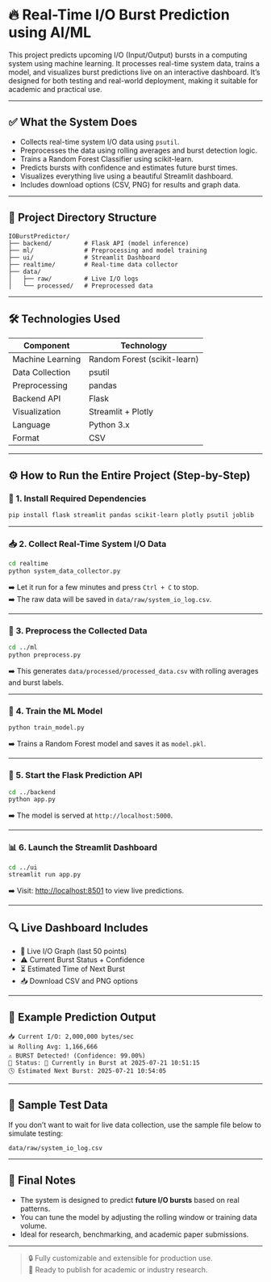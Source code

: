 # 🔥 Real-Time I/O Burst Prediction using AI/ML

This project predicts upcoming I/O (Input/Output) bursts in a computing system using machine learning. It processes real-time system data, trains a model, and visualizes burst predictions live on an interactive dashboard. It’s designed for both testing and real-world deployment, making it suitable for academic and practical use.

---

## ✅ What the System Does

- Collects real-time system I/O data using `psutil`.
- Preprocesses the data using rolling averages and burst detection logic.
- Trains a Random Forest Classifier using scikit-learn.
- Predicts bursts with confidence and estimates future burst times.
- Visualizes everything live using a beautiful Streamlit dashboard.
- Includes download options (CSV, PNG) for results and graph data.

---

## 📁 Project Directory Structure

```
IOBurstPredictor/
├── backend/         # Flask API (model inference)
├── ml/              # Preprocessing and model training
├── ui/              # Streamlit Dashboard
├── realtime/        # Real-time data collector
├── data/
│   ├── raw/         # Live I/O logs
│   └── processed/   # Preprocessed data
```

---

## 🛠️ Technologies Used

| Component        | Technology           |
|------------------|----------------------|
| Machine Learning | Random Forest (scikit-learn)  
| Data Collection  | psutil  
| Preprocessing    | pandas  
| Backend API      | Flask  
| Visualization    | Streamlit + Plotly  
| Language         | Python 3.x  
| Format           | CSV  

---

## ⚙️ How to Run the Entire Project (Step-by-Step)

### 🔧 1. Install Required Dependencies

```bash
pip install flask streamlit pandas scikit-learn plotly psutil joblib
```

---

### 📥 2. Collect Real-Time System I/O Data

```bash
cd realtime
python system_data_collector.py
```

➡️ Let it run for a few minutes and press `Ctrl + C` to stop.  
➡️ The raw data will be saved in `data/raw/system_io_log.csv`.

---

### 🧹 3. Preprocess the Collected Data

```bash
cd ../ml
python preprocess.py
```

➡️ This generates `data/processed/processed_data.csv` with rolling averages and burst labels.

---

### 🧠 4. Train the ML Model

```bash
python train_model.py
```

➡️ Trains a Random Forest model and saves it as `model.pkl`.

---

### 🚀 5. Start the Flask Prediction API

```bash
cd ../backend
python app.py
```

➡️ The model is served at `http://localhost:5000`.

---

### 📊 6. Launch the Streamlit Dashboard

```bash
cd ../ui
streamlit run app.py
```

➡️ Visit: [http://localhost:8501](http://localhost:8501) to view live predictions.

---

## 🔍 Live Dashboard Includes

- 🔴 Live I/O Graph (last 50 points)
- ⚠️ Current Burst Status + Confidence
- ⏳ Estimated Time of Next Burst
- 📥 Download CSV and PNG options

---

## 🔬 Example Prediction Output

```
📥 Current I/O: 2,000,000 bytes/sec  
📊 Rolling Avg: 1,166,666  
⚠️ BURST Detected! (Confidence: 99.00%)  
📍 Status: 🔴 Currently in Burst at 2025-07-21 10:51:15  
🕓 Estimated Next Burst: 2025-07-21 10:54:05  
```

---

## 🧪 Sample Test Data

If you don’t want to wait for live data collection, use the sample file below to simulate testing:

```
data/raw/system_io_log.csv
```

---

## 🏁 Final Notes

- The system is designed to predict **future I/O bursts** based on real patterns.
- You can tune the model by adjusting the rolling window or training data volume.
- Ideal for research, benchmarking, and academic paper submissions.

---

> 🔒 Fully customizable and extensible for production use.  
> 📄 Ready to publish for academic or industry research.
